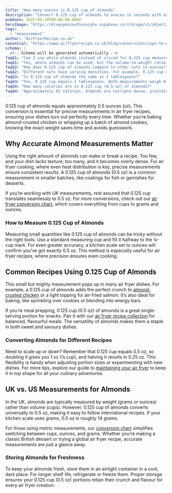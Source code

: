 ```yaml
---
title: "How many ounces is 0.125 cup of almonds"
description: "Convert 0.125 cup of almonds to ounces in seconds with our easy guide. Perfect for air fryer recipes and precise baking measurements."
pubDate: 2025-08-10T00:00:00.000Z
heroImage: "https://klueoymssxwfnxsvcyhv.supabase.co/storage/v1/object/public/Shmucket/how-many-ounces-is-0-125-cup-of-almonds.webp"
tags:
  - "measurement"
author: "AirFryerRecipe.co.uk"
canonical: "https://www.airfryerrecipe.co.uk/blog/conversions/cups-to-ounces/how-many-ounces-is-0-125-cup-of-almonds"
schema: |
  <!-- Schema will be generated automatically -->
faqQ1: "Can I use whole almonds instead of sliced for 0.125 cup measurements?"
faqA1: "Yes, whole almonds can be used, but the volume-to-weight ratio may vary slightly. For accuracy, weigh 0.5 oz (14 grams) of whole almonds if your recipe calls for 0.125 cup. Sliced almonds pack differently, so adjust if texture matters."
faqQ2: "How does 0.125 cup of almonds compare to other nuts in ounces?"
faqA2: "Different nuts have varying densities. For example, 0.125 cup of walnuts weighs about 0.4 oz, while pecans are closer to 0.45 oz. Almonds at 0.5 oz are denser, so always check weight for substitutions."
faqQ3: "Is 0.125 cup of almonds the same as 2 tablespoons?"
faqA3: "Yes, 0.125 cup equals 2 tablespoons. Both measurements weigh 0.5 oz (14 grams) of almonds. This makes it easy to switch between measuring tools for small quantities in air fryer recipes."
faqQ4: "How many calories are in 0.125 cup (0.5 oz) of almonds?"
faqA4: "Approximately 82 calories. Almonds are nutrient-dense, providing healthy fats and protein. Perfect for adding energy to air fryer meals without overdoing portion sizes."
---
```

<p>0.125 cup of almonds equals approximately 0.5 ounces (oz). This conversion is essential for precise measurements in air fryer recipes, ensuring your dishes turn out perfectly every time. Whether you’re baking almond-crusted chicken or whipping up a batch of almond cookies, knowing the exact weight saves time and avoids guesswork.</p>  

<h2>Why Accurate Almond Measurements Matter</h2>  
<p>Using the right amount of almonds can make or break a recipe. Too few, and your dish lacks texture; too many, and it becomes overly dense. For air fryer cooking, where even heat distribution is key, precise measurements ensure consistent results. A 0.125 cup of almonds (0.5 oz) is a common measurement in smaller batches, like coatings for fish or garnishes for desserts.</p>  

<p>If you’re working with UK measurements, rest assured that 0.125 cup translates seamlessly to 0.5 oz. For more conversions, check out our <a href=https://www.airfryerrecipe.co.uk/air-fryer-conversion-chart>air fryer conversion chart</a>, which covers everything from cups to grams and ounces.</p>  

<h3>How to Measure 0.125 Cup of Almonds</h3>  
<p>Measuring small quantities like 0.125 cup of almonds can be tricky without the right tools. Use a standard measuring cup and fill it halfway to the ¼-cup mark. For even greater accuracy, a kitchen scale set to ounces will confirm you’ve got exactly 0.5 oz. This method is especially useful for air fryer recipes, where precision ensures even cooking.</p>  

<h2>Common Recipes Using 0.125 Cup of Almonds</h2>  
<p>This small but mighty measurement pops up in many air fryer dishes. For example, a 0.125 cup of almonds adds the perfect crunch to <a href=https://www.airfryerrecipe.co.uk/recipe-category/chicken>almond-crusted chicken</a> or a light topping for air-fried salmon. It’s also ideal for baking, like sprinkling over cookies or blending into energy bars.</p>  

<p>If you’re meal prepping, 0.125 cup (0.5 oz) of almonds is a great single-serving portion for snacks. Pair it with our <a href=https://www.airfryerrecipe.co.uk/recipes>air fryer recipe collection</a> for balanced, flavourful meals. The versatility of almonds makes them a staple in both sweet and savoury dishes.</p>  

<h3>Converting Almonds for Different Recipes</h3>  
<p>Need to scale up or down? Remember that 0.125 cup equals 0.5 oz, so doubling it gives you 1 oz (¼ cup), and halving it results in 0.25 oz. This flexibility is handy when adjusting portion sizes or experimenting with new dishes. For more tips, explore our guide to <a href=https://www.airfryerrecipe.co.uk/air-fryer-cleaner>maintaining your air fryer</a> to keep it in top shape for all your culinary adventures.</p>  

<h2>UK vs. US Measurements for Almonds</h2>  
<p>In the UK, almonds are typically measured by weight (grams or ounces) rather than volume (cups). However, 0.125 cup of almonds converts universally to 0.5 oz, making it easy to follow international recipes. If your kitchen scale uses grams, 0.5 oz is roughly 14 grams.</p>  

<p>For those using metric measurements, our <a href=https://www.airfryerrecipe.co.uk/air-fryer-conversion-chart>conversion chart</a> simplifies switching between cups, ounces, and grams. Whether you’re making a classic British dessert or trying a global air fryer recipe, accurate measurements are just a glance away.</p>  

<h3>Storing Almonds for Freshness</h3>  
<p>To keep your almonds fresh, store them in an airtight container in a cool, dark place. For longer shelf life, refrigerate or freeze them. Proper storage ensures your 0.125 cup (0.5 oz) portions retain their crunch and flavour for every air fryer creation.</p>
